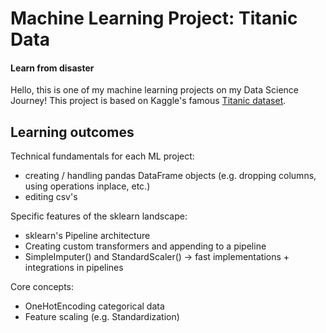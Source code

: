 # Machine Learning Project: Titanic Data
#### Learn from disaster

Hello, this is one of my machine learning projects on my Data Science Journey!
This project is based on Kaggle's famous [Titanic dataset](https://www.kaggle.com/c/titanic/overview).

## Learning outcomes

Technical fundamentals for each ML project:
- creating / handling pandas DataFrame objects (e.g. dropping columns, using operations inplace, etc.)
- editing csv's

Specific features of the sklearn landscape:
- sklearn's Pipeline architecture
- Creating custom transformers and appending to a pipeline
- SimpleImputer() and StandardScaler() -> fast implementations + integrations in pipelines

Core concepts:
- OneHotEncoding categorical data
- Feature scaling (e.g. Standardization)